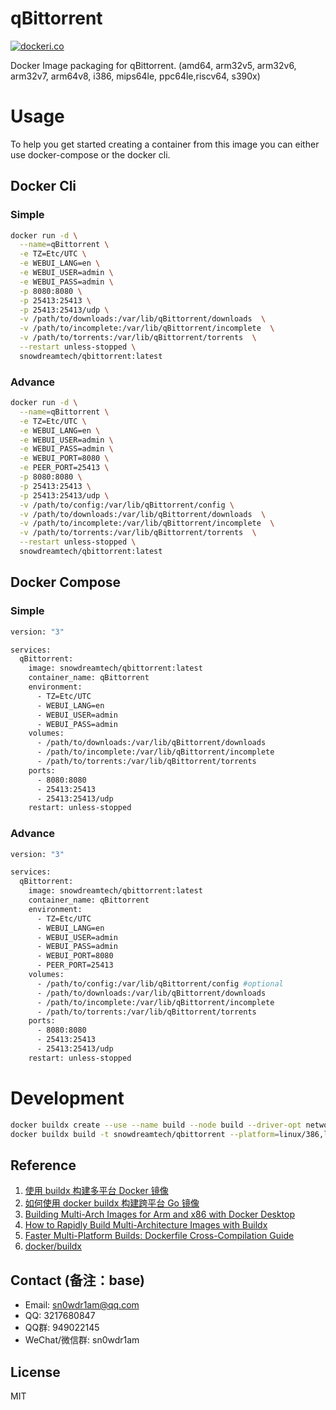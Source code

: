# qBittorrent

[![dockeri.co](https://dockerico.blankenship.io/image/snowdreamtech/qbittorrent)](https://hub.docker.com/r/snowdreamtech/qbittorrent)

Docker Image packaging for qBittorrent. (amd64, arm32v5,  arm32v6, arm32v7, arm64v8, i386, mips64le, ppc64le,riscv64, s390x)

# Usage

To help you get started creating a container from this image you can either use docker-compose or the docker cli.

## Docker Cli

### Simple

```bash
docker run -d \
  --name=qBittorrent \
  -e TZ=Etc/UTC \
  -e WEBUI_LANG=en \
  -e WEBUI_USER=admin \
  -e WEBUI_PASS=admin \
  -p 8080:8080 \
  -p 25413:25413 \
  -p 25413:25413/udp \
  -v /path/to/downloads:/var/lib/qBittorrent/downloads  \
  -v /path/to/incomplete:/var/lib/qBittorrent/incomplete  \
  -v /path/to/torrents:/var/lib/qBittorrent/torrents  \
  --restart unless-stopped \
  snowdreamtech/qbittorrent:latest
```

### Advance

```bash
docker run -d \
  --name=qBittorrent \
  -e TZ=Etc/UTC \
  -e WEBUI_LANG=en \
  -e WEBUI_USER=admin \
  -e WEBUI_PASS=admin \
  -e WEBUI_PORT=8080 \
  -e PEER_PORT=25413 \
  -p 8080:8080 \
  -p 25413:25413 \
  -p 25413:25413/udp \
  -v /path/to/config:/var/lib/qBittorrent/config \
  -v /path/to/downloads:/var/lib/qBittorrent/downloads  \
  -v /path/to/incomplete:/var/lib/qBittorrent/incomplete  \
  -v /path/to/torrents:/var/lib/qBittorrent/torrents  \
  --restart unless-stopped \
  snowdreamtech/qbittorrent:latest
```

## Docker Compose

### Simple

```bash
version: "3"

services:
  qBittorrent:
    image: snowdreamtech/qbittorrent:latest
    container_name: qBittorrent
    environment:
      - TZ=Etc/UTC
      - WEBUI_LANG=en
      - WEBUI_USER=admin
      - WEBUI_PASS=admin
    volumes:
      - /path/to/downloads:/var/lib/qBittorrent/downloads
      - /path/to/incomplete:/var/lib/qBittorrent/incomplete
      - /path/to/torrents:/var/lib/qBittorrent/torrents
    ports:
      - 8080:8080
      - 25413:25413
      - 25413:25413/udp
    restart: unless-stopped
```

### Advance

```bash
version: "3"

services:
  qBittorrent:
    image: snowdreamtech/qbittorrent:latest
    container_name: qBittorrent
    environment:
      - TZ=Etc/UTC
      - WEBUI_LANG=en
      - WEBUI_USER=admin
      - WEBUI_PASS=admin
      - WEBUI_PORT=8080
      - PEER_PORT=25413
    volumes:
      - /path/to/config:/var/lib/qBittorrent/config #optional
      - /path/to/downloads:/var/lib/qBittorrent/downloads
      - /path/to/incomplete:/var/lib/qBittorrent/incomplete
      - /path/to/torrents:/var/lib/qBittorrent/torrents
    ports:
      - 8080:8080
      - 25413:25413
      - 25413:25413/udp
    restart: unless-stopped
```

# Development

```bash
docker buildx create --use --name build --node build --driver-opt network=host
docker buildx build -t snowdreamtech/qbittorrent --platform=linux/386,linux/amd64,linux/arm/v6,linux/arm/v7,linux/arm64,linux/ppc64le,linux/riscv64,linux/s390x . --push
```

## Reference

1. [使用 buildx 构建多平台 Docker 镜像](https://icloudnative.io/posts/multiarch-docker-with-buildx/)
1. [如何使用 docker buildx 构建跨平台 Go 镜像](https://waynerv.com/posts/building-multi-architecture-images-with-docker-buildx/#buildx-%E7%9A%84%E8%B7%A8%E5%B9%B3%E5%8F%B0%E6%9E%84%E5%BB%BA%E7%AD%96%E7%95%A5)
1. [Building Multi-Arch Images for Arm and x86 with Docker Desktop](https://www.docker.com/blog/multi-arch-images/)
1. [How to Rapidly Build Multi-Architecture Images with Buildx](https://www.docker.com/blog/how-to-rapidly-build-multi-architecture-images-with-buildx/)
1. [Faster Multi-Platform Builds: Dockerfile Cross-Compilation Guide](https://www.docker.com/blog/faster-multi-platform-builds-dockerfile-cross-compilation-guide/)
1. [docker/buildx](https://github.com/docker/buildx)

## Contact (备注：base)

* Email: sn0wdr1am@qq.com
* QQ: 3217680847
* QQ群: 949022145
* WeChat/微信群: sn0wdr1am

## License

MIT
